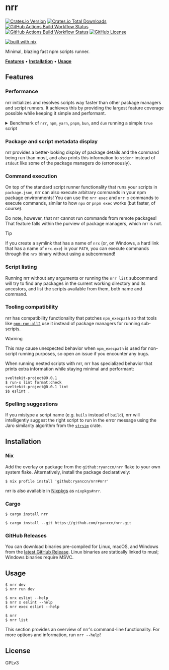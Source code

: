 # nrr

[![Crates.io Version](https://img.shields.io/crates/v/nrr?style=flat-square&logo=rust)](https://crates.io/crates/nrr) [![Crates.io Total Downloads](https://img.shields.io/crates/d/nrr?style=flat-square&logo=rust)](https://crates.io/crates/nrr) [![GitHub Actions Build Workflow Status](https://img.shields.io/github/actions/workflow/status/ryanccn/nrr/build.yml?branch=main&event=push&style=flat-square&logo=github)](https://github.com/ryanccn/nrr/actions/workflows/build.yml) [![GitHub Actions Build Workflow Status](https://img.shields.io/github/actions/workflow/status/ryanccn/nrr/test.yml?branch=main&event=push&style=flat-square&logo=github&label=test)](https://github.com/ryanccn/nrr/actions/workflows/test.yml) [![GitHub License](https://img.shields.io/github/license/ryanccn/nrr?style=flat-square&color=blue)](https://github.com/ryanccn/nrr/blob/main/LICENSE)

[![built with nix](https://builtwithnix.org/badge.svg)](https://builtwithnix.org)

Minimal, blazing fast npm scripts runner.

[**Features**](#features) • [**Installation**](#installation) • [**Usage**](#usage)

## Features

### Performance

nrr initializes and resolves scripts way faster than other package managers and script runners. It achieves this by providing the largest feature coverage possible while keeping it simple and performant.

<details>

<summary>Benchmark of <code>nrr</code>, <code>npm</code>, <code>yarn</code>, <code>pnpm</code>, <code>bun</code>, and <code>dum</code> running a simple <code>true</code> script</summary>

| Command   |    Mean [ms] | Min [ms] | Max [ms] |       Relative |
| :-------- | -----------: | -------: | -------: | -------------: |
| **`nrr`** |    1.9 ± 0.1 |      1.7 |      2.3 |           1.00 |
| `dum`     |    2.5 ± 0.2 |      2.3 |      3.5 |    1.35 ± 0.11 |
| `bun`     |    6.9 ± 0.2 |      6.6 |      7.7 |    3.69 ± 0.21 |
| `yarn`    | 304.8 ± 10.5 |    291.2 |    347.2 | 162.32 ± 10.13 |
| `npm`     | 332.0 ± 17.5 |    314.1 |    421.5 | 176.84 ± 13.10 |
| `pnpm`    | 511.5 ± 20.6 |    482.8 |    606.3 | 272.41 ± 17.91 |

<small>Benchmarks run on an AWS EC2 `t4g.micro` instance with the command <code>hyperfine --shell=none --warmup=5 --runs=1000 --output=pipe --export-markdown=benchmark.md 'npm run dev' -n 'npm' 'yarn run dev' -n 'yarn' 'pnpm run dev' -n 'pnpm' 'bun run dev' -n 'bun' 'dum run dev' -n 'dum' 'nrr dev' -n 'nrr'</code></small>

</details>

### Package and script metadata display

nrr provides a better-looking display of package details and the command being run than most, and also prints this information to `stderr` instead of `stdout` like some of the package managers do (erroneously).

### Command execution

On top of the standard script runner functionality that runs your scripts in `package.json`, nrr can also execute arbitrary commands in your npm package environments! You can use the `nrr exec` and `nrr x` commands to execute commands, similar to how `npx` or `pnpm exec` works (but faster, of course).

Do note, however, that nrr cannot run commands from remote packages! That feature falls within the purview of package managers, which nrr is not.

> [!TIP]
>
> If you create a symlink that has a name of `nrx` (or, on Windows, a hard link that has a name of `nrx.exe`) in your `PATH`, you can execute commands through the `nrx` binary without using a subcommand!

### Script listing

Running nrr without any arguments or running the `nrr list` subcommand will try to find any packages in the current working directory and its ancestors, and list the scripts available from them, both name and command.

### Tooling compatibility

nrr has compatibility functionality that patches `npm_execpath` so that tools like [`npm-run-all2`](https://github.com/bcomnes/npm-run-all2) use it instead of package managers for running sub-scripts.

> [!WARNING]
>
> This may cause unexpected behavior when `npm_execpath` is used for non-script running purposes, so open an issue if you encounter any bugs.

When running nested scripts with nrr, nrr has specialized behavior that prints extra information while staying minimal and performant:

```
sveltekit-project@0.0.1
$ run-s lint format:check
sveltekit-project@0.0.1 lint
$$ eslint .
```

### Spelling suggestions

If you mistype a script name (e.g. `buils` instead of `build`), nrr will intelligently suggest the right script to run in the error message using the Jaro similarity algorithm from the [`strsim`](https://docs.rs/strsim/latest/strsim/fn.jaro.html) crate.

## Installation

### Nix

Add the overlay or package from the `github:ryanccn/nrr` flake to your own system flake. Alternatively, install the package declaratively:

```console
$ nix profile install 'github:ryanccn/nrr#nrr'
```

nrr is also available in [Nixpkgs](https://github.com/NixOS/nixpkgs) as `nixpkgs#nrr`.

### Cargo

```console
$ cargo install nrr
```

```console
$ cargo install --git https://github.com/ryanccn/nrr.git
```

### GitHub Releases

You can download binaries pre-compiled for Linux, macOS, and Windows from the [latest GitHub Release](https://github.com/ryanccn/nrr/releases/latest). Linux binaries are statically linked to musl; Windows binaries require MSVC.

## Usage

```console
$ nrr dev
$ nrr run dev
```

```console
$ nrx eslint --help
$ nrr x eslint --help
$ nrr exec eslint --help
```

```console
$ nrr
$ nrr list
```

This section provides an overview of nrr's command-line functionality. For more options and information, run `nrr --help`!

## License

GPLv3
